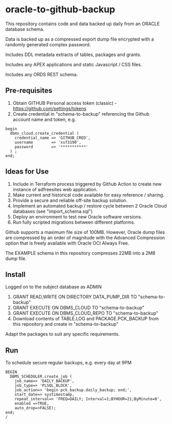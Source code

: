 # oracle-to-github-backup
This repository contains code and data backed up daily from an ORACLE database schema.

Data is backed up as a compressed export dump file encrypted with a randomly generated complex password.

Includes DDL metadata extracts of tables, packages and grants.

Includes any APEX applications and static Javascript / CSS files.

Includes any ORDS REST schema.

## Pre-requisites
1. Obtain GITHUB Personal access token (classic) - https://github.com/settings/tokens
2. Create credential in "schema-to-backup" referencing the Github account name and token, e.g.

```
begin
  dbms_cloud.create_credential (
    credential_name => 'GITHUB_CRED',
    username        => 'xsf3190',
    password        => '***********'
  ) ;
end;
```
   
## Ideas for Use
1. Include in Terraform process triggered by Github Action to create new instance of adfreesites web application.
2. Make current and historical code available for easy reference / sharing.
3. Provide a secure and reliable off-site backup solution. 
4. Implement an automated backup / restore cycle between 2 Oracle Cloud databases (see "import_schema.sql")
5. Deploy an environment to test new Oracle software versions.
6. Run fully scripted migrations between different platforms.

Github supports a maximum file size of 100MB. However, Oracle dump files are compressed by an order of magnitude with the Advanced Compression option that is
freely available with Oracle OCI Always Free.

The EXAMPLE schema in this repository compresses 22MB into a 2MB dump file.

## Install
Logged on to the subject database as ADMIN
1. GRANT READ,WRITE ON DIRECTORY DATA_PUMP_DIR TO "schema-to-backup"
2. GRANT EXECUTE ON DBMS_CLOUD TO "schema-to-backup"
3. GRANT EXECUTE ON DBMS_CLOUD_REPO TO "schema-to-backup"
4. Download contents of TABLE.LOG and PACKAGE.PCK_BACKUP from this repository and create in "schema-to-backup"

Adapt the packages to suit any specific requirements.

## Run
To schedule secure regular backups, e.g. every day at 9PM
```
BEGIN
  DBMS_SCHEDULER.create_job (
    job_name=> 'DAILY_BACKUP',
    job_type=> 'PLSQL_BLOCK',
    job_action=> 'begin pck_backup.daily_backup; end;',
    start_date=> systimestamp,
    repeat_interval=> 'FREQ=DAILY; Interval=1;BYHOUR=21;ByMinute=0',
    enabled =>TRUE,
    auto_drop=>FALSE);
end;
/
```
